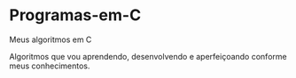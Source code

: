 # Programas-em-C
Meus algoritmos em C

Algoritmos que vou aprendendo, desenvolvendo e aperfeiçoando conforme meus conhecimentos.

